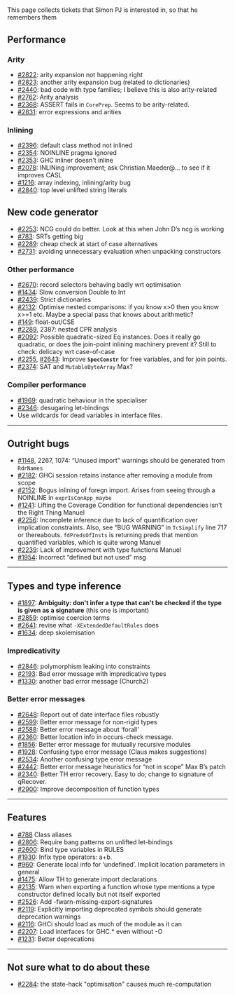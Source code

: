 #
This page collects tickets that Simon PJ is interested in, so that he remembers them


## Performance


### Arity


- [\#2822](https://gitlab.staging.haskell.org/ghc/ghc/issues/2822): arity expansion not happening right
- [\#2823](https://gitlab.staging.haskell.org/ghc/ghc/issues/2823): another arity expansion bug (related to dictionaries)
- [\#2440](https://gitlab.staging.haskell.org/ghc/ghc/issues/2440): bad code with type families; I believe this is also arity-related
- [\#2762](https://gitlab.staging.haskell.org/ghc/ghc/issues/2762): Arity analysis
- [\#2368](https://gitlab.staging.haskell.org/ghc/ghc/issues/2368): ASSERT fails in `CorePrep`.  Seems to be arity-related.
- [\#2831](https://gitlab.staging.haskell.org/ghc/ghc/issues/2831): error expressions and arities

### Inlining


- [\#2396](https://gitlab.staging.haskell.org/ghc/ghc/issues/2396): default class method not inlined
- [\#2354](https://gitlab.staging.haskell.org/ghc/ghc/issues/2354): NOINLINE pragma ignored
- [\#2353](https://gitlab.staging.haskell.org/ghc/ghc/issues/2353): GHC inliner doesn't inline
- [\#2078](https://gitlab.staging.haskell.org/ghc/ghc/issues/2078): INLINing improvement; ask Christian.Maeder@… to see if it improves CASL
- [\#1216](https://gitlab.staging.haskell.org/ghc/ghc/issues/1216): array indexing, inlining/arity bug        
- [\#2840](https://gitlab.staging.haskell.org/ghc/ghc/issues/2840): top level unlifted string literals

## New code generator


- [\#2253](https://gitlab.staging.haskell.org/ghc/ghc/issues/2253): NCG could do better. Look at this when John D’s ncg is working
- [\#783](https://gitlab.staging.haskell.org/ghc/ghc/issues/783): SRTs getting big        
- [\#2289](https://gitlab.staging.haskell.org/ghc/ghc/issues/2289): cheap check at start of case alternatives        
- [\#2731](https://gitlab.staging.haskell.org/ghc/ghc/issues/2731): avoiding unnecessary evaluation when unpacking constructors

### Other performance


- [\#2670](https://gitlab.staging.haskell.org/ghc/ghc/issues/2670): record selectors behaving badly wrt optimisation
- [\#1434](https://gitlab.staging.haskell.org/ghc/ghc/issues/1434): Slow conversion Double to Int        
- [\#2439](https://gitlab.staging.haskell.org/ghc/ghc/issues/2439): Strict dictionaries        
- [\#2132](https://gitlab.staging.haskell.org/ghc/ghc/issues/2132): Optimise nested comparisons: if you know x\>0 then you know x\>=1 etc.  Maybe a special pass that knows about arithmetic?        
- [\#149](https://gitlab.staging.haskell.org/ghc/ghc/issues/149): float-out/CSE        
- [\#2289](https://gitlab.staging.haskell.org/ghc/ghc/issues/2289), 2387: nested CPR analysis        
- [\#2092](https://gitlab.staging.haskell.org/ghc/ghc/issues/2092): Possible quadratic-sized Eq instances. Does it really go quadratic, or does the join-point inlining machinery prevent it?  Still to check: delicacy wrt case-of-case
- [\#2255](https://gitlab.staging.haskell.org/ghc/ghc/issues/2255), [\#2643](https://gitlab.staging.haskell.org/ghc/ghc/issues/2643): Improve **`SpecConstr`** for free variables, and for join points.
- [\#2374](https://gitlab.staging.haskell.org/ghc/ghc/issues/2374): SAT and `MutableByteArray`        Max?

### Compiler performance


- [\#1969](https://gitlab.staging.haskell.org/ghc/ghc/issues/1969): quadratic behaviour in the specialiser
- [\#2346](https://gitlab.staging.haskell.org/ghc/ghc/issues/2346): desugaring let-bindings
- Use wildcards for dead variables in interface files.

---


## Outright bugs


- [\#1148](https://gitlab.staging.haskell.org/ghc/ghc/issues/1148), 2267, 1074: “Unused import” warnings should be generated from `RdrNames`        
- [\#2182](https://gitlab.staging.haskell.org/ghc/ghc/issues/2182): GHCi session retains instance after removing a module from scope        
- [\#2152](https://gitlab.staging.haskell.org/ghc/ghc/issues/2152): Bogus inlining of foregn import.  Arises from seeing through a NOINLINE in `exprIsConApp_maybe`        
- [\#1241](https://gitlab.staging.haskell.org/ghc/ghc/issues/1241): Lifting the Coverage Condition for functional dependencies isn’t the Right Thing        Manuel
- [\#2256](https://gitlab.staging.haskell.org/ghc/ghc/issues/2256): Incomplete inference due to lack of quantification over implication constraints.  Also, see “BUG WARNING” in `TcSimplify` line 717 or thereabouts.  `fdPredsOfInsts` is returning preds that mention quantified variables, which is quite wrong        Manuel
- [\#2239](https://gitlab.staging.haskell.org/ghc/ghc/issues/2239): Lack of improvement with type functions        Manuel
- [\#1954](https://gitlab.staging.haskell.org/ghc/ghc/issues/1954): Incorrect “defined but not used” msg        

---


## Types and type inference



 


- [\#1897](https://gitlab.staging.haskell.org/ghc/ghc/issues/1897): **Ambiguity: don't infer a type that can't be checked if the type is given as a signature** (this one is important)
- [\#2859](https://gitlab.staging.haskell.org/ghc/ghc/issues/2859): optimise coercion terms
- [\#2641](https://gitlab.staging.haskell.org/ghc/ghc/issues/2641): revise what `-XExtendedDefaultRules` does
- [\#1634](https://gitlab.staging.haskell.org/ghc/ghc/issues/1634): deep skolemisation

### Impredicativity


- [\#2846](https://gitlab.staging.haskell.org/ghc/ghc/issues/2846): polymorphism leaking into constraints
- [\#2193](https://gitlab.staging.haskell.org/ghc/ghc/issues/2193): Bad error message with impredicative types
- [\#1330](https://gitlab.staging.haskell.org/ghc/ghc/issues/1330): another bad error message (Church2)

### Better error messages


- [\#2648](https://gitlab.staging.haskell.org/ghc/ghc/issues/2648): Report out of date interface files robustly        
- [\#2599](https://gitlab.staging.haskell.org/ghc/ghc/issues/2599): Better error message for non-rigid types        
- [\#2588](https://gitlab.staging.haskell.org/ghc/ghc/issues/2588): Better error message about ‘forall’        
- [\#2360](https://gitlab.staging.haskell.org/ghc/ghc/issues/2360): Better location info in occurs-check message.        
- [\#1856](https://gitlab.staging.haskell.org/ghc/ghc/issues/1856): Better error message for mutually recursive modules        
- [\#1928](https://gitlab.staging.haskell.org/ghc/ghc/issues/1928): Confusing type error message (Claus makes suggestions)        
- [\#2534](https://gitlab.staging.haskell.org/ghc/ghc/issues/2534): Another confusing type error message        
- [\#2442](https://gitlab.staging.haskell.org/ghc/ghc/issues/2442): Better error message heuristics for “not in scope”        Max B’s patch
- [\#2340](https://gitlab.staging.haskell.org/ghc/ghc/issues/2340): Better TH error recovery.  Easy to do; change to signature of qRecover.
- [\#2900](https://gitlab.staging.haskell.org/ghc/ghc/issues/2900): Improve decomposition of function types        

---


## Features


- [\#788](https://gitlab.staging.haskell.org/ghc/ghc/issues/788)        Class aliases        
- [\#2806](https://gitlab.staging.haskell.org/ghc/ghc/issues/2806): Require bang patterns on unlifted let-bindings        
- [\#2600](https://gitlab.staging.haskell.org/ghc/ghc/issues/2600): Bind type variables in RULES        
- [\#1930](https://gitlab.staging.haskell.org/ghc/ghc/issues/1930): Infix type operators:  a+b.        
- [\#960](https://gitlab.staging.haskell.org/ghc/ghc/issues/960): Generate local info for ‘undefined’.  Implicit location parameters in general        
- [\#1475](https://gitlab.staging.haskell.org/ghc/ghc/issues/1475): Allow TH to generate import declarations        
- [\#2135](https://gitlab.staging.haskell.org/ghc/ghc/issues/2135): Warn when exporting a function whose type mentions a type constructor defined locally but not itself exported        
- [\#2526](https://gitlab.staging.haskell.org/ghc/ghc/issues/2526): Add -fwarn-missing-export-signatures        
- [\#2119](https://gitlab.staging.haskell.org/ghc/ghc/issues/2119): Explicitly importing deprecated symbols should generate deprecation warnings        
- [\#2116](https://gitlab.staging.haskell.org/ghc/ghc/issues/2116): GHCi should load as much of the module as it can        
- [\#2207](https://gitlab.staging.haskell.org/ghc/ghc/issues/2207): Load interfaces for GHC.\* even without -O        
- [\#1231](https://gitlab.staging.haskell.org/ghc/ghc/issues/1231): Better deprecations        

---


## Not sure what to do about these


- [\#2284](https://gitlab.staging.haskell.org/ghc/ghc/issues/2284): the state-hack "optimisation" causes much re-computation
